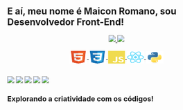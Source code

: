 ## E aí, meu nome é Maicon Romano, sou Desenvolvedor Front-End!
<div align="center" dir="auto">
  <a href="https://github.com/maicon-romano">
  <img height="180em" src="https://github-readme-stats.vercel.app/api?username=maicon-romano&show_icons=true&theme=radical&include_all_commits=true&count_private=true" style="max-width: 100%;"/>
  <img height="180em" src="https://github-readme-stats.vercel.app/api/top-langs/?username=maicon-romano&layout=compact&langs_count=7&theme=radical" style="max-width: 100%;"/>
</div>
<div style="display: inline_block; text-align: center;"><br>
  <img align="center" alt="Maicon-HTML" height="30" width="40" src="https://raw.githubusercontent.com/devicons/devicon/master/icons/html5/html5-original.svg">
  <img align="center" alt="Maicon-CSS" height="30" width="40" src="https://raw.githubusercontent.com/devicons/devicon/master/icons/css3/css3-original.svg">
  <img align="center" alt="Maicon-Js" height="30" width="40" src="https://raw.githubusercontent.com/devicons/devicon/master/icons/javascript/javascript-plain.svg">
  <img align="center" alt="Maicon-React" height="30" width="40" src="https://raw.githubusercontent.com/devicons/devicon/master/icons/react/react-original.svg">
  <img align="center" alt="Maicon-Python" height="30" width="40" src="https://raw.githubusercontent.com/devicons/devicon/master/icons/python/python-original.svg">
</div>
  
  ##
 
<div> 
  <a href="https://instagram.com/mr.romano__" target="_blank"><img src="https://img.shields.io/badge/-Instagram-FF1B2D?style=for-the-badge&logo=instagram&logoColor=white" target="_blank"></a>
  <a href = "mailto:contatomaiconromano@gmail.com"><img src="https://img.shields.io/badge/-Gmail-%23333?style=for-the-badge&logo=gmail&logoColor=white" target="_blank"></a>
  <a href="https://www.linkedin.com/in/rafaella-ballerini-45875016a" target="_blank"><img src="https://img.shields.io/badge/-LinkedIn-%230077B5?style=for-the-badge&logo=linkedin&logoColor=white" target="_blank"></a>
  <a href="https://web.dio.me/users/shardersfx?tab=achievements" target="_blank"><img src="https://img.shields.io/badge/DIO-100000?style=for-the-badge&logo=ifood&logoColor=white" target="_blank"></a>
    <a href="https://www.freecodecamp.org/maicon-romano" target="_blank"><img src="https://img.shields.io/badge/Freecodecamp-%23123.svg?&style=for-the-badge&logo=freecodecamp&logoColor=green" target="_blank"></a>
 
</div>
  
  <h3>Explorando a criatividade com os códigos!</h3>
